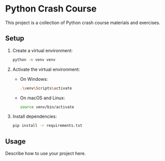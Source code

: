 
# Python Crash Course

This project is a collection of Python crash course materials and exercises.

## Setup

1. Create a virtual environment:
    ```sh
    python -m venv venv
    ```

2. Activate the virtual environment:
    - On Windows:
        ```sh
        .\venv\Scripts\activate
        ```
    - On macOS and Linux:
        ```sh
        source venv/bin/activate
        ```

3. Install dependencies:
    ```sh
    pip install -r requirements.txt
    ```

## Usage

Describe how to use your project here.